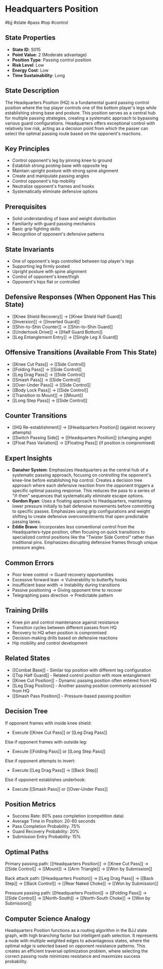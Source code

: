 # Headquarters Position
#bjj #state #pass #top #control

## State Properties
- **State ID**: S015
- **Point Value**: 2 (Moderate advantage)
- **Position Type**: Passing control position
- **Risk Level**: Low
- **Energy Cost**: Low
- **Time Sustainability**: Long

## State Description
The Headquarters Position (HQ) is a fundamental guard passing control position where the top player controls one of the bottom player's legs while establishing strong base and posture. This position serves as a central hub for multiple passing strategies, creating a systematic approach to bypassing various guard configurations. Headquarters offers exceptional control with relatively low risk, acting as a decision point from which the passer can select the optimal passing route based on the opponent's reactions.

## Key Principles
- Control opponent's leg by pinning knee to ground
- Establish strong posting base with opposite leg
- Maintain upright posture with strong spine alignment
- Create and manipulate passing angles
- Control opponent's hip mobility
- Neutralize opponent's frames and hooks
- Systematically eliminate defensive options

## Prerequisites
- Solid understanding of base and weight distribution
- Familiarity with guard passing mechanics
- Basic grip fighting skills
- Recognition of opponent's defensive patterns

## State Invariants
- One of opponent's legs controlled between top player's legs
- Supporting leg firmly posted
- Upright posture with spine alignment
- Control of opponent's knee/thigh
- Opponent's hips flat or controlled

## Defensive Responses (When Opponent Has This State)
- [[Knee Shield Recovery]] → [[Knee Shield Half Guard]]
- [[Inversion]] → [[Inverted Guard]]
- [[Shin-to-Shin Counter]] → [[Shin-to-Shin Guard]]
- [[Underhook Drive]] → [[Half Guard Bottom]]
- [[Leg Entanglement Entry]] → [[Single Leg X Guard]]

## Offensive Transitions (Available From This State)
- [[Knee Cut Pass]] → [[Side Control]]
- [[Folding Pass]] → [[Side Control]]
- [[Leg Drag Pass]] → [[Side Control]]
- [[Smash Pass]] → [[Side Control]]
- [[Over-Under Pass]] → [[Side Control]]
- [[Body Lock Pass]] → [[Side Control]]
- [[Transition to Mount]] → [[Mount]]
- [[Long Step Pass]] → [[Side Control]]

## Counter Transitions
- [[HQ Re-establishment]] → [[Headquarters Position]] (against recovery attempts)
- [[Switch Passing Side]] → [[Headquarters Position]] (changing angle)
- [[Float Pass Variation]] → [[Floating Pass]] (if position is compromised)

## Expert Insights
- **Danaher System**: Emphasizes Headquarters as the central hub of a systematic passing approach, focusing on controlling the opponent's knee-line before establishing hip control. Creates a decision tree approach where each defensive reaction from the opponent triggers a specific optimal passing response. This reduces the pass to a series of "if-then" sequences that systematically eliminate escape options.
- **Gordon Ryan**: Uses a floating approach to Headquarters, maintaining lower pressure initially to bait defensive movements before committing to specific passes. Emphasizes using grip configurations and weight shifting to create defensive overcommitments that open predictable passing lanes.
- **Eddie Bravo**: Incorporates less conventional control from the Headquarters-type position, often focusing on quick transitions to specialized control positions like the "Twister Side Control" rather than traditional pins. Emphasizes disrupting defensive frames through unique pressure angles.

## Common Errors
- Poor knee control → Guard recovery opportunities
- Excessive forward lean → Vulnerability to butterfly hooks
- Insufficient base width → Instability during transitions
- Passive positioning → Giving opponent time to recover
- Telegraphing pass direction → Predictable pattern

## Training Drills
- Knee pin and control maintenance against resistance
- Transition cycles between different passes from HQ
- Recovery to HQ when position is compromised
- Decision-making drills based on defensive reactions
- Hip mobility and control development

## Related States
- [[Combat Base]] - Similar top position with different leg configuration
- [[Top Half Guard]] - Related control position with more entanglement
- [[Knee Cut Position]] - Dynamic passing position often entered from HQ
- [[Leg Drag Position]] - Another passing position commonly accessed from HQ
- [[Smash Pass Position]] - Pressure-based passing position

## Decision Tree
If opponent frames with inside knee shield:
- Execute [[Knee Cut Pass]] or [[Leg Drag Pass]]

Else if opponent frames with outside leg:
- Execute [[Folding Pass]] or [[Long Step Pass]]

Else if opponent attempts to invert:
- Execute [[Leg Drag Pass]] → [[Back Step]]

Else if opponent establishes underhook:
- Execute [[Smash Pass]] or [[Over-Under Pass]]

## Position Metrics
- Success Rate: 80% pass completion (competition data)
- Average Time in Position: 20-60 seconds
- Pass Completion Probability: 75%
- Guard Recovery Probability: 20%
- Submission Entry Probability: 15%

## Optimal Paths
Primary passing path:
[[Headquarters Position]] → [[Knee Cut Pass]] → [[Side Control]] → [[Mount]] → [[Arm Triangle]] → [[Won by Submission]]

Back attack path:
[[Headquarters Position]] → [[Leg Drag Pass]] → [[Back Step]] → [[Back Control]] → [[Rear Naked Choke]] → [[Won by Submission]]

Pressure passing path:
[[Headquarters Position]] → [[Folding Pass]] → [[Side Control]] → [[North-South]] → [[North-South Choke]] → [[Won by Submission]]

## Computer Science Analogy
Headquarters Position functions as a routing algorithm in the BJJ state graph, with high branching factor but intelligent path selection. It represents a node with multiple weighted edges to advantageous states, where the optimal edge is selected based on opponent resistance patterns. This creates an efficient traversal optimization problem, where selecting the correct passing route minimizes resistance and maximizes success probability.
